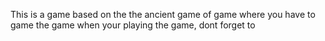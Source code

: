 This is a game based on the the ancient game of game where you have to game the game 
when your playing the game, dont forget to 


